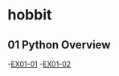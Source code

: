 # hobbit
## 01 Python Overview
 -[EX01-01](https://colab.research.google.com/drive/1Se_RAwTfvaWeeBjHcTAAjXYf6TmL75ol)
 -[EX01-02](https://colab.research.google.com/drive/1qg_7jhFiBDwOAW-yCjxOXklzFKbw-mmn)
  
